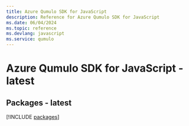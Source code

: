 ```yaml
---
title: Azure Qumulo SDK for JavaScript
description: Reference for Azure Qumulo SDK for JavaScript
ms.date: 06/04/2024
ms.topic: reference
ms.devlang: javascript
ms.service: qumulo
---
```

# Azure Qumulo SDK for JavaScript - latest
## Packages - latest
[!INCLUDE [packages](qumulo-index.md)]